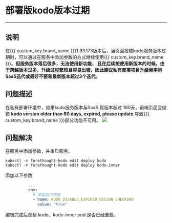 # 部署版kodo版本过期
---

## 说明
在{{{ custom_key.brand_name }}}1.93.173版本后，当页面报错kodo服务版本过期时，可以通过在服务中添加参数的方式继续使用{{{ custom_key.brand_name }}}。**但服务版本落后很多，无法使用新功能，
且在后续想使用新版本的时候，由于跨越版本过多，升级过程繁琐且容易出错，因此建议私有部署项目升级频率同SaaS迭代或最好不要和最新版本超过3个迭代。**

## 问题描述
在私有部署环境中，如果kodo服务版本与SaaS 现版本超过 180天，前端页面会抛错 **kodo version older than 60 days, expired, please update**,导致{{{ custom_key.brand_name }}}部分功能不可用。
![](img/kodo-version-expired-1.png)
## 问题解决
在服务中添加参数，并重启服务。
```shell
kubectl -n forethought-kodo edit deploy kodo
kubectl -n forethought-kodo edit deploy kodo-inner
```
添加以下参数
```yaml
          ...
          env:
            # 添加以下内容
            - name: KODO_DISABLE_EXPIRED_VESION_CHECKING
              value: "true"
```
编辑完成后观察 kodo、kodo-inner pod 是否已经重启。
